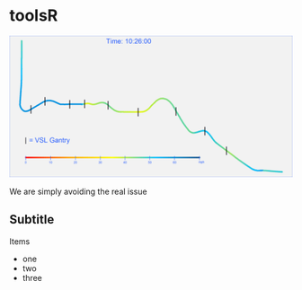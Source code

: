 # toolsR
[![Awesome](00052.png)](https://github.com/sindresorhus/awesome)


We are simply avoiding the real issue
## Subtitle

Items 
- one
- two 
- three

